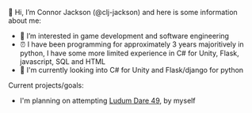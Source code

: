👋 Hi, I’m Connor Jackson (@clj-jackson) and here is some information about me:

- 👀 I’m interested in game development and software engineering
- ⏰ I have been programming for approximately 3 years majoritively in python, I have some more limited experience in C# for Unity, Flask, javascript, SQL and HTML
- 🚁 I'm currently looking into C# for Unity and Flask/django for python

Current projects/goals:

- I'm planning on attempting [Ludum Dare 49](https://ldjam.com/), by myself

